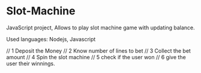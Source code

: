 # Slot-Machine
JavaScript project, Allows to play slot machine game with updating balance.

Used languages: Nodejs, Javascript

// 1 Deposit the Money
// 2 Know number of lines to bet 
// 3 Collect the bet amount
// 4 Spin the slot machine 
// 5 check if the user won 
// 6 give the user their winnings.
